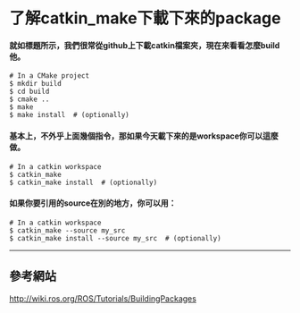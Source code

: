 了解catkin_make下載下來的package
=
#### 就如標題所示，我們很常從github上下載catkin檔案夾，現在來看看怎麼build他。

```
# In a CMake project
$ mkdir build
$ cd build
$ cmake ..
$ make
$ make install  # (optionally)
```
#### 基本上，不外乎上面幾個指令，那如果今天載下來的是workspace你可以這麼做。
```
# In a catkin workspace
$ catkin_make
$ catkin_make install  # (optionally)
```
#### 如果你要引用的source在別的地方，你可以用：
```
# In a catkin workspace
$ catkin_make --source my_src
$ catkin_make install --source my_src  # (optionally)
```



---
## 參考網站

http://wiki.ros.org/ROS/Tutorials/BuildingPackages